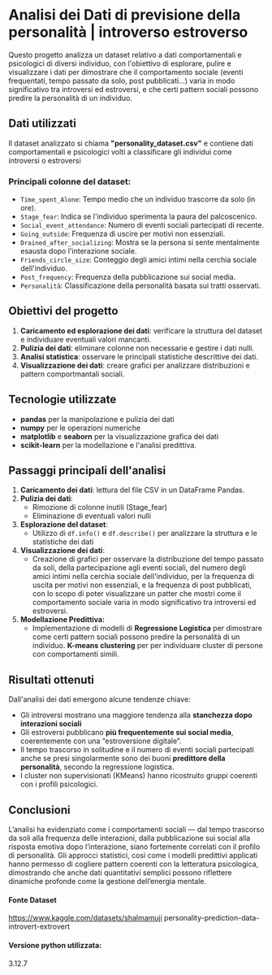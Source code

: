 # **Analisi dei Dati di previsione della personalità | introverso estroverso**

Questo progetto analizza un dataset relativo a dati comportamentali e psicologici di diversi individuo, con l'obiettivo di esplorare, pulire e visualizzare i dati per dimostrare che il comportamento sociale (eventi frequentati, tempo passato da solo, post pubblicati...) varia in modo significativo tra introversi ed estroversi, e che certi pattern sociali possono predire la personalità di un individuo.

## **Dati utilizzati**

Il dataset analizzato si chiama **"personality_dataset.csv"** e contiene dati comportamentali e psicologici volti a classificare gli individui come introversi o estroversi

### **Principali colonne del dataset**:

- `Time_spent_Alone`: Tempo medio che un individuo trascorre da solo (in ore).
- `Stage_fear`: Indica se l'individuo sperimenta la paura del palcoscenico.
- `Social_event_attendance`: Numero di eventi sociali partecipati di recente.
- `Going_outside`: Frequenza di uscire per motivi non essenziali.
- `Drained_after_socializing`: Mostra se la persona si sente mentalmente esausta dopo l'interazione sociale.
- `Friends_circle_size`: Conteggio degli amici intimi nella cerchia sociale dell'individuo.
- `Post_frequency`: Frequenza della pubblicazione sui social media.
- `Personalità`: Classificazione della personalità basata sui tratti osservati.

## **Obiettivi del progetto**

1. **Caricamento ed esplorazione dei dati**: verificare la struttura del dataset e individuare eventuali valori mancanti.
2. **Pulizia dei dati**: eliminare colonne non necessarie e gestire i dati nulli.
3. **Analisi statistica**: osservare le principali statistiche descrittive dei dati.
4. **Visualizzazione dei dati**: creare grafici per analizzare distribuzioni e pattern comportmantali sociali.

## **Tecnologie utilizzate**

- **pandas** per la manipolazione e pulizia dei dati
- **numpy** per le operazioni numeriche
- **matplotlib** e **seaborn** per la visualizzazione grafica dei dati
- **scikit-learn** per la modellazione e l'analisi predittiva.


## **Passaggi principali dell'analisi**

1. **Caricamento dei dati**: lettura del file CSV in un DataFrame Pandas.
2. **Pulizia dei dati**:
   - Rimozione di colonne inutili (Stage_fear)
   - Eliminazione di eventuali valori nulli
3. **Esplorazione del dataset**:
   - Utilizzo di `df.info()` e `df.describe()` per analizzare la struttura e le statistiche dei dati
4. **Visualizzazione dei dati**:
   - Creazione di grafici per osservare la distribuzione del tempo passato da soli, della partecipazione agli eventi sociali, del numero degli amici intimi nella cerchia sociale dell'individuo, per la frequenza di uscita per motivi non essenziali, e la frequenza di post pubblicati, con lo scopo di poter visualizzare un patter che mostri come il comportamento sociale varia in modo significativo tra introversi ed estroversi.
5. **Modellazione Predittiva:**
   - Implementazione di modelli di **Regressione Logistica** per dimostrare come certi pattern sociali possono predire la personalità di un individuo.
   **K-means clustering** per per individuare cluster di persone con comportamenti simili.

## **Risultati ottenuti**

Dall'analisi dei dati emergono alcune tendenze chiave:

- Gli introversi mostrano una maggiore tendenza alla **stanchezza dopo interazioni sociali**
- Gli estroversi pubblicano **più frequentemente sui social media**, coerentemente con una “estroversione digitale”.
- Il tempo trascorso in solitudine e il numero di eventi sociali partecipati anche se presi singolarmente sono dei buoni **predittore della personalità**, secondo la regressione logistica.
- I cluster non supervisionati (KMeans) hanno ricostruito gruppi coerenti con i profili psicologici.

## **Conclusioni**

L’analisi ha evidenziato come i comportamenti sociali — dal tempo trascorso da soli alla frequenza delle interazioni, dalla pubblicazione sui social alla risposta emotiva dopo l’interazione, siano fortemente correlati con il profilo di personalità. Gli approcci statistici, cosi come i modelli predittivi applicati hanno permesso di cogliere pattern coerenti con la letteratura psicologica, dimostrando che anche dati quantitativi semplici possono riflettere dinamiche profonde come la gestione dell’energia mentale.

#### **Fonte Dataset**

https://www.kaggle.com/datasets/shalmamuji personality-prediction-data-introvert-extrovert

#### **Versione python utilizzata:**

3.12.7
